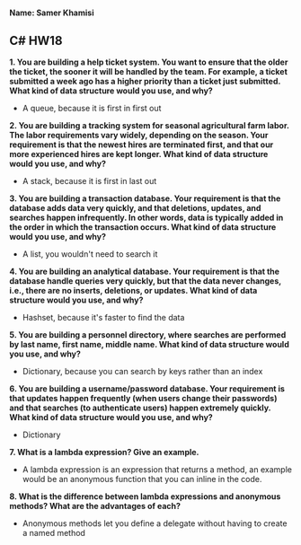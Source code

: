 #### Name: Samer Khamisi

## C# HW18

**1. You are building a help ticket system. You want to ensure that the older the ticket, the sooner it will be handled by the team. For example, a ticket submitted a week ago has a higher priority than a ticket just submitted. What kind of data structure would you use, and why?**

* A queue, because it is first in first out

**2. You are building a tracking system for seasonal agricultural farm labor. The labor requirements vary widely, depending on the season. Your requirement is that the newest hires are terminated first, and that our more experienced hires are kept longer. What kind of data structure would you use, and why?**

* A stack, because it is first in last out

**3. You are building a transaction database. Your requirement is that the database adds data very quickly, and that deletions, updates, and searches happen infrequently. In other words, data is typically added in the order in which the transaction occurs. What kind of data structure would you use, and why?**

* A list, you wouldn't need to search it

**4. You are building an analytical database. Your requirement is that the database handle queries very quickly, but that the data never changes, i.e., there are no inserts, deletions, or updates. What kind of data structure would you use, and why?**

* Hashset, because it's faster to find the data

**5. You are building a personnel directory, where searches are performed by last name, first name, middle name. What kind of data structure would you use, and why?**

* Dictionary, because you can search by keys rather than an index

**6. You are building a username/password database. Your requirement is that updates happen frequently (when users change their passwords) and that searches (to authenticate users) happen extremely quickly. What kind of data structure would you use, and why?**

* Dictionary

**7. What is a lambda expression? Give an example.**

* A lambda expression is an expression that returns a method, an example would be an anonymous function that you can inline in the code.

**8. What is the difference between lambda expressions and anonymous methods? What are the advantages of each?**

* Anonymous methods let you define a delegate without having to create a named method
